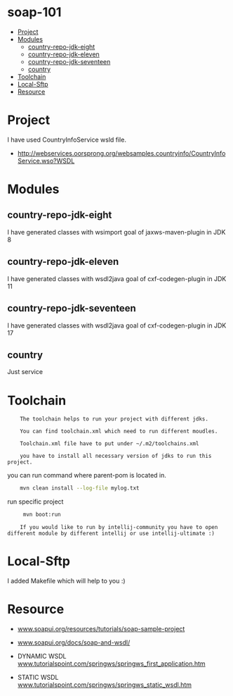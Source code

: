# soap-101
<!-- MarkdownTOC autolink=true -->

- [Project](#project)
- [Modules](#modules)
	- [country-repo-jdk-eight](#country-repo-jdk-eight)
	- [country-repo-jdk-eleven](#country-repo-jdk-eleven)
	- [country-repo-jdk-seventeen](#country-repo-jdk-seventeen)
	- [country](#country)
- [Toolchain](#toolchain)
- [Local-Sftp](#local-sftp)
- [Resource](#resource)

<!-- /MarkdownTOC -->


# Project

I have used CountryInfoService wsld file.

- http://webservices.oorsprong.org/websamples.countryinfo/CountryInfoService.wso?WSDL

# Modules

## country-repo-jdk-eight

I have generated classes with wsimport goal of jaxws-maven-plugin in JDK 8

## country-repo-jdk-eleven 

I have generated classes with wsdl2java goal of cxf-codegen-plugin in JDK 11

## country-repo-jdk-seventeen 

I have generated classes with wsdl2java goal of cxf-codegen-plugin in JDK 17

## country

Just service

# Toolchain

~~~
	The toolchain helps to run your project with different jdks.
	
	You can find toolchain.xml which need to run different moudles.

	Toolchain.xml file have to put under ~/.m2/toolchains.xml 

	you have to install all necessary version of jdks to run this project.

~~~

you can run command where parent-pom is located in.

```bash
	mvn clean install --log-file mylog.txt
```

run specific project

```bash
	 mvn boot:run
```

~~~
	If you would like to run by intellij-community you have to open different module by different intellij or use intellij-ultimate :)
~~~

# Local-Sftp

I added Makefile which will help to you :)

# Resource

- www.soapui.org/resources/tutorials/soap-sample-project
- www.soapui.org/docs/soap-and-wsdl/

- DYNAMIC WSDL www.tutorialspoint.com/springws/springws_first_application.htm
- STATIC WSDL www.tutorialspoint.com/springws/springws_static_wsdl.htm